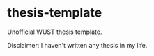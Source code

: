 # thesis-template
Unofficial WUST thesis template.

Disclaimer: I haven't written any thesis in my life.
